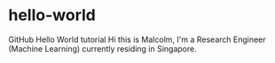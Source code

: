 # hello-world
GitHub Hello World tutorial
Hi this is Malcolm, I'm a Research Engineer (Machine Learning) currently residing in Singapore. 
